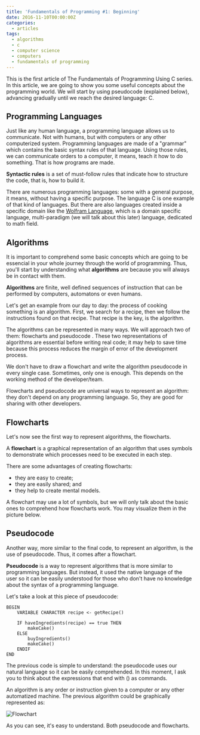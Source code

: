 ```yaml
---
title: 'Fundamentals of Programming #1: Beginning'
date: 2016-11-10T00:00:00Z
categories:
  - articles
tags:
  - algorithms
  - c
  - computer science
  - computers
  - fundamentals of programming
---
```


This is the first article of The Fundamentals of Programming Using
C series. In this article,
we are going to show you some useful concepts about the programming world. We
will start by using pseudocode (explained below), advancing gradually until we
reach the desired language: C.

<!--more-->

## Programming Languages

Just like any human language, a programming language allows us to communicate.
Not with humans, but with computers or any other computerized system.
Programming languages are made of a "grammar" which contains the basic syntax
rules of that language. Using those rules, we can communicate orders to a
computer, it means, teach it how to do something. That is how programs are made.

**Syntactic rules** is a set of must-follow rules that indicate how to structure
the code, that is, how to build it.

There are numerous programming languages: some with a general purpose, it means,
without having a specific purpose. The language C is one example of that kind of
languages. But there are also languages created inside a specific domain like
the [Wolfram Language](http://www.wolfram.com/language/), which is a domain
specific language, multi-paradigm (we will talk about this later) language,
dedicated to math field.

## Algorithms

It is important to comprehend some basic concepts which are going to be
essencial in your whole journey through the world of programming. Thus, you'll
start by understanding what **algorithms** are because you will always be in
contact with them.

**Algorithms** are finite, well defined sequences of instruction that can be
performed by computers, automatons or even humans.

Let's get an example from our day to day: the process of cooking something is an
algorithm. First, we search for a recipe, then we follow the instructions found
on that recipe. That recipe is the key, is the algorithm.

The algorithms can be represented in many ways. We will approach two of them:
flowcharts and pseudocode . These two representations of algorithms are
essential before writing real code; it may help to save time because this
process reduces the margin of error of the development process.

We don't have to draw a flowchart and write the algorithm pseudocode in every
single case. Sometimes, only one is enough. This depends on the working method
of the developer/team.

Flowcharts and pseudocode are universal ways to represent an algorithm: they
don't depend on any programming language. So, they are good for sharing with
other developers.

## Flowcharts

Let's now see the first way to represent algorithms, the flowcharts.

A **flowchart** is a graphical representation of an algorithm that uses symbols
to demonstrate which processes need to be executed in each step.

There are some advantages of creating flowcharts:

* they are easy to create;
* they are easily shared; and
* they help to create mental models.

A flowchart may use a lot of symbols, but we will only talk about the basic ones
to comprehend how flowcharts work. You may visualize them in the picture below.

## Pseudocode

Another way, more similar to the final code, to represent an algorithm, is the
use of pseudocode. Thus, it comes after a flowchart.

**Pseudocode** is a way to represent algorithms that is more similar to
programming languages. But instead, it used the native language of the user so
it can be easily understood for those who don't have no knowledge about the
syntax of a programming language.

Let's take a look at this piece of pseudocode:

```
BEGIN
    VARIABLE CHARACTER recipe <- getRecipe()

    IF haveIngredients(recipe) == true THEN
        makeCake()      
    ELSE
        buyIngredients()      
        makeCake()      
    ENDIF
END
```

The previous code is simple to understand: the pseudocode uses our natural language so it can be easily comprehended. In this moment, I ask you to think about the expressions that end with () as commands.

An algorithm is any order or instruction given to a computer or any other automatized machine. The previous algorithm could be graphically represented as:

![Flowchart](https://cdn.hacdias.com/media/2016-11-flowchart-cook.jpg?class=invert)

As you can see, it's easy to understand. Both pseudocode and flowcharts.
